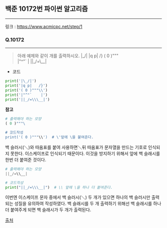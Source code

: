 ## 백준 10172번 파이썬 알고리즘
-------
링크 : https://www.acmicpc.net/step/1
  
### Q.10172
-----
> 아래 예제와 같이 개를 출력하시오.
|\_/|
|q p|   /}
( 0 )"""\
|"^"`    |
||_/=\\__|

* 코드 
```py
print('|\_/|')
print('|q p|   /}')
print('( 0 )"""\\')
print('|"^"`    |')
print('||_/=\\\__|')
```
**참고** 
```py
# 출력해야 하는 모양
( 0 )"""\

# 코드작성
print('( 0 )"""\\')  # \'앞에 \을 붙여준다.
```
백 슬러시(＼)와 따옴표를 붙여 사용하면＼뒤 따옴표가 문자열을 만드는 기호로 인식되지 못한다. 이스케이프로 인식되기 때문이다. 이것을 방지하기 위해서 앞에 백 슬래시를 한번 더 붙여준 것이다.

```py
# 출력해야 하는 모양
||_/=\\__|

# 코드작성
print("||_/=\\\__|")  # \\ 앞에 \을 하나 더 붙여준다.
```
이번엔 이스케이프 문자 중에서 백 슬러시(＼) 두 개가 있으면 하나의 백 슬러시만 출력되는 성질을 유의하여 작성하였다. 백 슬래시를 두 개 출력하기 위해선 백 슬래시를 하나 더 붙여주게 되면 백 슬래시가 두 개가 출력된다. 

[출처](https://ooyoung.tistory.com/11)